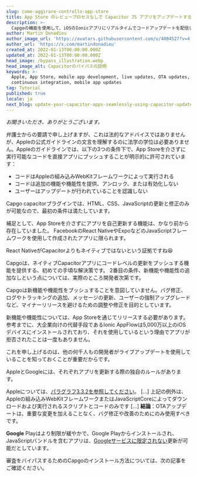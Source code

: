```yaml
---
slug: come-aggirare-controllo-app-store
title: App Store のレビュープロセスなしで Capacitor JS アプリをアップデートする方法
description: >-
  Capgoの機能を使用して、iOSのIonicアプリにリアルタイムでコードアップデートを配信し、かつAppleのガイドラインに完全に準拠するにはどうすればよいですか？
author: Martin Donadieu
author_image_url: 'https://avatars.githubusercontent.com/u/4084527?v=4'
author_url: 'https://x.com/martindonadieu'
created_at: 2022-01-13T00:00:00.000Z
updated_at: 2022-01-13T00:00:00.000Z
head_image: /bypass_illustration.webp
head_image_alt: Capacitorのバイパスの説明
keywords: >-
  Apple, App Store, mobile app development, live updates, OTA updates,
  continuous integration, mobile app updates
tag: Tutorial
published: true
locale: ja
next_blog: update-your-capacitor-apps-seamlessly-using-capacitor-updater
---
```

_お聞きいただき、ありがとうございます。_

弁護士からの要請で申し上げますが、これは法的なアドバイスではありませんが、Appleの公式ガイドラインの文言を理解するのに法学の学位は必要ありません。Appleのガイドラインでは、以下の3つの条件下で、App Storeを介さずに実行可能なコードを直接アプリにプッシュすることが明示的に許可されています：

* コードはAppleの組み込みWebKitフレームワークによって実行される
* コードは追加の機能や機能性を提供、アンロック、または有効化しない
* ユーザーはアップデートが行われていることを認識しない

Capgo capacitorプラグインでは、HTML、CSS、JavaScriptの更新と修正のみが可能なので、最初の条件は満たしています。

補足として、App Storeを介さずにアプリを自己更新する機能は、かなり前から存在していました。
FacebookのReact NativeやExpoなどのJavaScriptフレームワークを使用して作成されたアプリに限られます。

React NativeがCapacitorよりもネイティブではないという証拠ですね😆

Capgoは、ネイティブCapacitorアプリにコードレベルの更新をプッシュする機能を提供する、初めての手頃な解決策です。
2番目の条件、新機能や機能性の追加なしという点については、実際のところ開発者次第です。

Capgoは新機能や機能性をプッシュすることを意図していません。バグ修正、ログやトラッキングの追加、メッセージの更新、ユーザーの強制アップグレードなど、マイナーリリースを避けるための調整や修正を目的としています。

新機能や機能性については、App Storeを通じてリリースする必要があります。参考までに、大企業向けの代替手段であるIonic AppFlowは5,000万以上のiOSデバイスにインストールされており、それを使用しているという理由でアプリが拒否されたことは一度もありません。

これを申し上げるのは、他の何千人もの開発者がライブアップデートを使用していることを知っておくことが重要だからです。

AppleとGoogleには、それぞれアプリを更新する際の独自のルールがあります。

Appleについては、[パラグラフ3.3.2を参照してください](https://developer.apple.com/programs/information/Apple_Developer_Program_Information_8_12_15.pdf/)。
\[…\] 上記の例外は、Appleの組み込みWebKitフレームワークまたはJavaScriptCoreによってダウンロードおよび実行されるスクリプトとコードのみです \[…\] __結論__：OTAアップデートは、重要な変更を加えることなく、バグ修正や改善のためにのみ使用すべきです。

__Google__ Playはより制限が緩やかで、Google Playからインストールされ、JavaScriptバンドルを含むアプリは、[Googleサービスに限定されない](https://support.google.com/googleplay/android-developer/answer/9888379/?hl=en)更新が可能だとしています。

審査をバイパスするためのCapgoのインストール方法については、次の記事をご確認ください。
